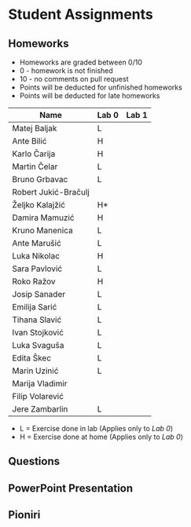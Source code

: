 # Student Assignments

## Homeworks

- Homeworks are graded between 0/10
- 0 - homework is not finished
- 10 - no comments on pull request
- Points will be deducted for unfinished homeworks
- Points will be deducted for late homeworks

| Name                 | Lab 0 | Lab 1 |
| -------------------- | ----- | ----- |
| Matej Baljak         |   L    |       |
| Ante Bilić           |   H    |       |
| Karlo Čarija         |   H    |       |
| Martin Čelar         |   L    |       |
| Bruno Grbavac        |   L    |       |
| Robert Jukić-Bračulj |       |       |
| Željko Kalajžić      |   H\*    |       |
| Damira Mamuzić       |   H    |       |
| Kruno Manenica       |   L    |       |
| Ante Marušić         |   L    |       |
| Luka Nikolac         |   H    |       |
| Sara Pavlović        |   L    |       |
| Roko Ražov           |   H    |       |
| Josip Sanader        |   L    |       |
| Emilija Sarić        |   L    |       |
| Tihana Slavić        |   L    |       |
| Ivan Stojković       |   L    |       |
| Luka Svaguša         |   L    |       |
| Edita Škec           |   L    |       |
| Marin Uzinić         |   L    |       |
| Marija Vladimir      |       |       |
| Filip Volarević      |       |       |
| Jere Zambarlin       |   L    |       |

-  L = Exercise done in lab (Applies only to *Lab 0*)
-  H = Exercise done at home (Applies only to *Lab 0*)

## Questions

## PowerPoint Presentation

## Pioniri
